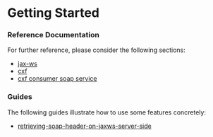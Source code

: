 # Getting Started

### Reference Documentation


For further reference, please consider the following sections:
* [jax-ws](https://javaee.github.io/metro-jax-ws/) 
* [cxf](https://cxf.apache.org/)
* [cxf consumer soap service](https://cxf.apache.org/docs/developing-a-consumer.html)

### Guides

The following guides illustrate how to use some features concretely:
* [retrieving-soap-header-on-jaxws-server-side](https://stackoverflow.com/questions/28487114/retrieving-soap-header-on-jaxws-server-side)
